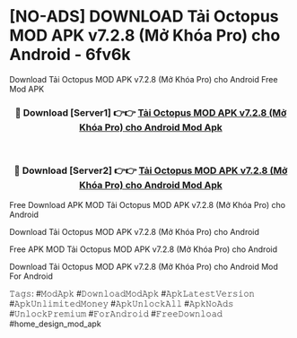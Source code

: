 # [NO-ADS] DOWNLOAD Tải Octopus MOD APK v7.2.8 (Mở Khóa Pro) cho Android - 6fv6k
Download Tải Octopus MOD APK v7.2.8 (Mở Khóa Pro) cho Android Free Mod APK

<div align="center">
<h3>🔴 Download [Server1] 👉👉 <a href="https://apk-comot.site?title=Tải_Octopus_MOD_APK_v7.2.8_(Mở_Khóa_Pro)_cho_Android">Tải Octopus MOD APK v7.2.8 (Mở Khóa Pro) cho Android Mod Apk</a></h3><br>

<h3>🔴 Download [Server2] 👉👉 <a href="https://apk-comot.site?title=Tải_Octopus_MOD_APK_v7.2.8_(Mở_Khóa_Pro)_cho_Android">Tải Octopus MOD APK v7.2.8 (Mở Khóa Pro) cho Android Mod Apk</a></h3>
</div>


Free Download APK MOD Tải Octopus MOD APK v7.2.8 (Mở Khóa Pro) cho Android

Download Tải Octopus MOD APK v7.2.8 (Mở Khóa Pro) cho Android 

Free APK MOD Tải Octopus MOD APK v7.2.8 (Mở Khóa Pro) cho Android 

Download Tải Octopus MOD APK v7.2.8 (Mở Khóa Pro) cho Android Mod For Android

𝚃𝚊𝚐𝚜: #𝙼𝚘𝚍𝙰𝚙𝚔 #𝙳𝚘𝚠𝚗𝚕𝚘𝚊𝚍𝙼𝚘𝚍𝙰𝚙𝚔 #𝙰𝚙𝚔𝙻𝚊𝚝𝚎𝚜𝚝𝚅𝚎𝚛𝚜𝚒𝚘𝚗 #𝙰𝚙𝚔𝚄𝚗𝚕𝚒𝚖𝚒𝚝𝚎𝚍𝙼𝚘𝚗𝚎𝚢 #𝙰𝚙𝚔𝚄𝚗𝚕𝚘𝚌𝚔𝙰𝚕𝚕 #𝙰𝚙𝚔𝙽𝚘𝙰𝚍𝚜 #𝚄𝚗𝚕𝚘𝚌𝚔𝙿𝚛𝚎𝚖𝚒𝚞𝚖 #𝙵𝚘𝚛𝙰𝚗𝚍𝚛𝚘𝚒𝚍 #𝙵𝚛𝚎𝚎𝙳𝚘𝚠𝚗𝚕𝚘𝚊𝚍 #home_design_mod_apk
